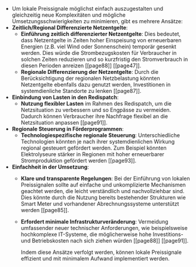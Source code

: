 - Um lokale Preissignale möglichst einfach auszugestalten und gleichzeitig neue Komplexitäten und mögliche Umsetzungsschwierigkeiten zu minimieren, gibt es mehrere Ansätze:
- **Zeitlich/Regional Differenzierte Netzentgelte**:
	- **Einführung zeitlich differenzierter Netzentgelte**: Dies bedeutet, dass Netzentgelte in Zeiten hoher Einspeisung von erneuerbaren Energien (z.B. viel Wind oder Sonnenschein) temporär gesenkt werden. Dies würde die Strombezugskosten für Verbraucher in solchen Zeiten reduzieren und so kurzfristig den Stromverbrauch in diesen Perioden anreizen [[page88]] [[page47]].
	- **Regionale Differenzierung der Netzentgelte**: Durch die Berücksichtigung der regionalen Netzbelastung könnten Netzentgelte ebenfalls dazu genutzt werden, Investitionen in systemdienliche Standorte zu lenken [[page87]].
- **Einbindung von Lasten in den Redispatch**:
	- **Nutzung flexibler Lasten** im Rahmen des Redispatch, um die Netzsituation zu verbessern und so Engpässe zu vermeiden. Dadurch können Verbraucher ihre Nachfrage flexibel an die Netzsituation anpassen [[page91]].
- **Regionale Steuerung in Förderprogrammen**:
	- **Technologiespezifische regionale Steuerung**: Unterschiedliche Technologien könnten je nach ihrer systemdienlichen Wirkung regional gesteuert gefördert werden. Zum Beispiel könnten Elektrolyseure stärker in Regionen mit hoher erneuerbarer Stromproduktion gefördert werden [[page93]].
- **Einfachheit in der Umsetzung**:
	- **Klare und transparente Regelungen**: Bei der Einführung von lokalen Preissignalen sollte auf einfache und unkomplizierte Mechanismen geachtet werden, die leicht verständlich und nachvollziehbar sind. Dies könnte durch die Nutzung bereits bestehender Strukturen wie Smart Meter und vorhandener Abrechnungssysteme unterstützt werden [[page85]].
	- **Erfordert minimale Infrastrukturveränderung**: Vermeidung umfassender neuer technischer Anforderungen, wie beispielsweise hochkomplexe IT-Systeme, die möglicherweise hohe Investitions- und Betriebskosten nach sich ziehen würden [[page88]] [[page91]].
	  
	  Indem diese Ansätze verfolgt werden, können lokale Preissignale effizient und mit minimalem Aufwand implementiert werden.